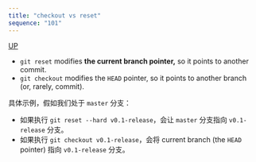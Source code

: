 ```yaml
---
title: "checkout vs reset"
sequence: "101"
---
```


[UP](/git/git-index.html)


- `git reset` modifies **the current branch pointer,** so it points to another commit.
- `git checkout` modifies the `HEAD` pointer, so it points to another branch (or, rarely, commit).

具体示例，假如我们处于 `master` 分支：

-  如果执行 `git reset --hard v0.1-release`，会让 `master` 分支指向 `v0.1-release` 分支。
- 如果执行 `git checkout v0.1-release`，会将 current branch (the `HEAD` pointer) 指向 `v0.1-release` 分支。
